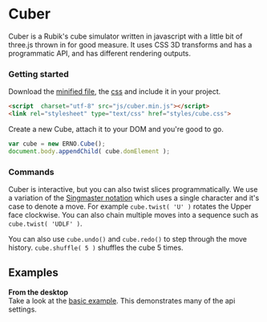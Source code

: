 Cuber
==============================================================================

Cuber is a Rubik's cube simulator written in javascript with a little bit of three.js thrown in for good measure. It uses CSS 3D transforms and has a programmatic API, and has different rendering outputs.


### Getting started

Download the [minified file](/build/cuber.min.js), the [css](/build/cube.css) and include it in your project.

```html
<script  charset="utf-8" src="js/cuber.min.js"></script>
<link rel="stylesheet" type="text/css" href="styles/cube.css">
```

Create a new Cube, attach it to your DOM and you're good to go.

```javascript
var cube = new ERNO.Cube();
document.body.appendChild( cube.domElement );
```


### Commands

Cuber is interactive, but you can also twist slices programmatically. We use a variation of the [Singmaster notation](http://en.wikipedia.org/wiki/Rubik's_Cube#Move_notation) which uses a single character and it's case to denote a move. For example `cube.twist( 'U' )` rotates the Upper face clockwise. You can also chain multiple moves into a sequence such as `cube.twist( 'UDLF' )`.

You can also use `cube.undo()` and `cube.redo()` to step through the move history. `cube.shuffle( 5 )` shuffles the cube 5 times. 



Examples
------------------------------------------------------------------------------

__From the desktop__  
Take a look at the [basic example](/index.html). This demonstrates many of the api settings.